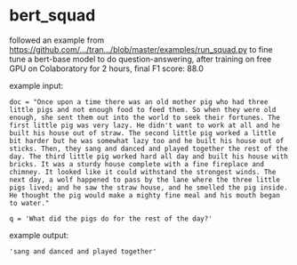 # bert_squad

followed an example from
https://github.com/…/tran…/blob/master/examples/run_squad.py
to fine tune a bert-base model to do question-answering, after training on free GPU on Colaboratory for 2 hours, final F1 score: 88.0

example input:
```
doc = "Once upon a time there was an old mother pig who had three little pigs and not enough food to feed them. So when they were old enough, she sent them out into the world to seek their fortunes. The first little pig was very lazy. He didn't want to work at all and he built his house out of straw. The second little pig worked a little bit harder but he was somewhat lazy too and he built his house out of sticks. Then, they sang and danced and played together the rest of the day. The third little pig worked hard all day and built his house with bricks. It was a sturdy house complete with a fine fireplace and chimney. It looked like it could withstand the strongest winds. The next day, a wolf happened to pass by the lane where the three little pigs lived; and he saw the straw house, and he smelled the pig inside. He thought the pig would make a mighty fine meal and his mouth began to water."

q = 'What did the pigs do for the rest of the day?'
```
example output:
```
'sang and danced and played together'
```
